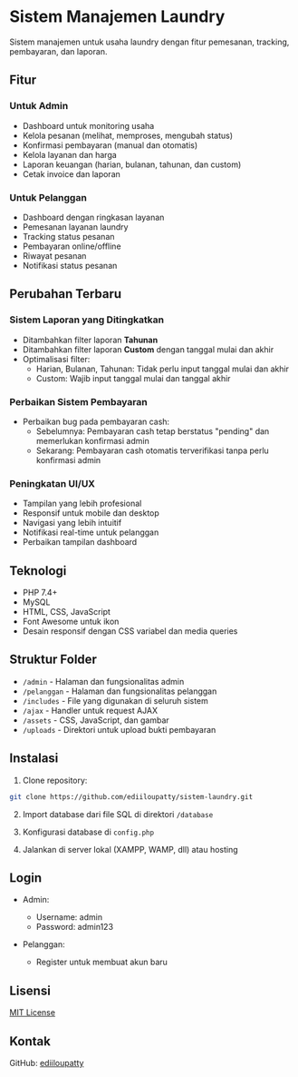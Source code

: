 # Sistem Manajemen Laundry

Sistem manajemen untuk usaha laundry dengan fitur pemesanan, tracking, pembayaran, dan laporan.

## Fitur

### Untuk Admin
- Dashboard untuk monitoring usaha
- Kelola pesanan (melihat, memproses, mengubah status)
- Konfirmasi pembayaran (manual dan otomatis)
- Kelola layanan dan harga
- Laporan keuangan (harian, bulanan, tahunan, dan custom)
- Cetak invoice dan laporan

### Untuk Pelanggan
- Dashboard dengan ringkasan layanan
- Pemesanan layanan laundry
- Tracking status pesanan
- Pembayaran online/offline
- Riwayat pesanan
- Notifikasi status pesanan

## Perubahan Terbaru

### Sistem Laporan yang Ditingkatkan
- Ditambahkan filter laporan **Tahunan**
- Ditambahkan filter laporan **Custom** dengan tanggal mulai dan akhir
- Optimalisasi filter:
  - Harian, Bulanan, Tahunan: Tidak perlu input tanggal mulai dan akhir
  - Custom: Wajib input tanggal mulai dan tanggal akhir

### Perbaikan Sistem Pembayaran
- Perbaikan bug pada pembayaran cash:
  - Sebelumnya: Pembayaran cash tetap berstatus "pending" dan memerlukan konfirmasi admin
  - Sekarang: Pembayaran cash otomatis terverifikasi tanpa perlu konfirmasi admin

### Peningkatan UI/UX
- Tampilan yang lebih profesional
- Responsif untuk mobile dan desktop
- Navigasi yang lebih intuitif
- Notifikasi real-time untuk pelanggan
- Perbaikan tampilan dashboard

## Teknologi
- PHP 7.4+
- MySQL
- HTML, CSS, JavaScript
- Font Awesome untuk ikon
- Desain responsif dengan CSS variabel dan media queries

## Struktur Folder
- `/admin` - Halaman dan fungsionalitas admin
- `/pelanggan` - Halaman dan fungsionalitas pelanggan
- `/includes` - File yang digunakan di seluruh sistem
- `/ajax` - Handler untuk request AJAX
- `/assets` - CSS, JavaScript, dan gambar
- `/uploads` - Direktori untuk upload bukti pembayaran

## Instalasi

1. Clone repository:
```bash
git clone https://github.com/ediiloupatty/sistem-laundry.git
```

2. Import database dari file SQL di direktori `/database`

3. Konfigurasi database di `config.php`

4. Jalankan di server lokal (XAMPP, WAMP, dll) atau hosting

## Login
- Admin:
  - Username: admin
  - Password: admin123
  
- Pelanggan:
  - Register untuk membuat akun baru

## Lisensi
[MIT License](LICENSE)

## Kontak
GitHub: [ediiloupatty](https://github.com/ediiloupatty)
